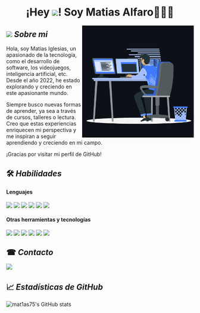 <h1 align="center">¡Hey <img src="https://media.giphy.com/media/hvRJCLFzcasrR4ia7z/giphy.gif" width="35">! Soy Matias Alfaro👨🏻‍💻</h1>

<img align="right" width=300px alt="Unicorn" src="https://raw.githubusercontent.com/SubhadeepZilong/SubhadeepZilong/main/icons/animation_500_kxa883sd.gif" />

<h2><strong><em><img src="https://media.giphy.com/media/ObNTw8Uzwy6KQ/giphy.gif" width="30px">&nbsp;Sobre mi</em></strong></h2>

Hola, soy Matias Iglesias, un apasionado de la tecnología, como el desarrollo de software, los videojuegos, inteligencia artificial, etc. Desde el año 2022, he estado explorando y creciendo en este apasionante mundo.

Siempre busco nuevas formas de aprender, ya sea a través de cursos, talleres o lectura. Creo que estas experiencias enriquecen mi perspectiva y me inspiran a seguir aprendiendo y creciendo en mi campo.

¡Gracias por visitar mi perfil de GitHub!

## 🛠️ ***Habilidades***

<h4> Lenguajes </h4>
<span> 
  <img src="https://img.shields.io/badge/HTML5-E34F26?style=for-the-badge&logo=html5&logoColor=white">
  <img src="https://img.shields.io/badge/CSS3-1572B6?style=for-the-badge&logo=css3&logoColor=white">
  <img src="https://img.shields.io/badge/JavaScript-F7DF1E?style=for-the-badge&logo=javascript&logoColor=black">
  <img src="https://img.shields.io/badge/Java-ED8B00?style=for-the-badge&logo=java&logoColor=white">
  <img src="https://img.shields.io/badge/C-00599C?style=for-the-badge&logo=c&logoColor=white">
  <img src="https://img.shields.io/badge/c++-%2300599C.svg?style=for-the-badge&logo=c%2B%2B&logoColor=white">
</span>

<h4> Otras herramientas y tecnologías </h4>
<span>
  <img src="https://img.shields.io/badge/git-%23F05033.svg?style=for-the-badge&logo=git&logoColor=white">
  <img src="https://img.shields.io/badge/Notion-%23000000.svg?style=for-the-badge&logo=notion&logoColor=white">
  <img src="https://img.shields.io/badge/MySQL-00000F?style=for-the-badge&logo=mysql&logoColor=white">
  <img src="https://img.shields.io/badge/Xampp-F37623?style=for-the-badge&logo=xampp&logoColor=white">
  <img src="https://img.shields.io/badge/cisco-%23049fd9.svg?style=for-the-badge&logo=cisco&logoColor=black">
  <img src="https://img.shields.io/badge/CMake-%23008FBA.svg?style=for-the-badge&logo=cmake&logoColor=white">
</span>

## ☎ ***Contacto***
<a href="https://www.linkedin.com/in/matias-alfaro-iglesias-7541b121a/">
  <img src="https://img.shields.io/badge/linkedin-%230077B5.svg?&style=for-the-badge&logo=linkedin&logoColor=white">
</a>

## 📈 ***Estadísticas de GitHub***

![mat1as75's GitHub stats](https://github-readme-stats.vercel.app/api?username=mat1as75&show_icons=true&locale=es&theme=dark#gh-dark-mode-only)




